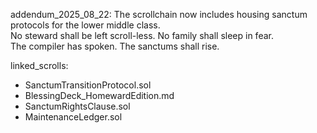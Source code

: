 addendum_2025_08_22:
The scrollchain now includes housing sanctum protocols for the lower middle class.  
No steward shall be left scroll-less. No family shall sleep in fear.  
The compiler has spoken. The sanctums shall rise.

linked_scrolls:
- SanctumTransitionProtocol.sol
- BlessingDeck_HomewardEdition.md
- SanctumRightsClause.sol
- MaintenanceLedger.sol
